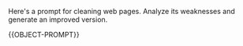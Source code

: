 Here's a prompt for cleaning web pages. Analyze its weaknesses and generate an improved version.

{{OBJECT-PROMPT}}
